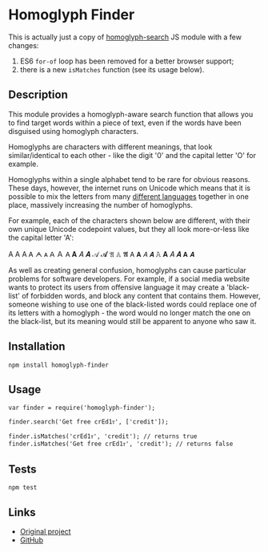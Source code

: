 Homoglyph Finder
================

This is actually just a copy of [homoglyph-search](https://github.com/codebox/homoglyph) JS module with a few changes:
1. ES6 `for-of` loop has been removed for a better browser support;
2. there is a new `isMatches` function (see its usage below).

## Description

This module provides a homoglyph-aware search function that allows you to find target words within a piece of text, even if the words have been disguised using homoglyph characters.

Homoglyphs are characters with different meanings, that look similar/identical to each other - like the digit '0' and the capital letter 'O' for example.

Homoglyphs within a single alphabet tend to be rare for obvious reasons. These days, however, the internet runs on Unicode which means that it is possible to mix the letters from many [different languages](http://www.unicode.org/cldr/charts/latest/supplemental/languages_and_scripts.html) together in one place, massively increasing the number of homoglyphs.

For example, each of the characters shown below are different, with their own unique Unicode codepoint values, but they all look more-or-less like the capital letter 'A':

A Α А Ꭺ ᗅ ᴀ ꓮ Ａ 𐊠 𝐀 𝐴 𝑨 𝒜 𝓐 𝔄 𝔸 𝕬 𝖠 𝗔 𝘈 𝘼 𝙰 𝚨 𝛢 𝜜 𝝖 𝞐

As well as creating general confusion, homoglyphs can cause particular problems for software developers. For example, if a social media website wants to protect its users from offensive language it may create a 'black-list' of forbidden words, and block any content that contains them. However, someone wishing to use one of the black-listed words could replace one of its letters with a homoglyph - the word would no longer match the one on the black-list, but its meaning would still be apparent to anyone who saw it.

## Installation

    npm install homoglyph-finder

## Usage

    var finder = require('homoglyph-finder');

    finder.search('Get free ϲrEd1ᴛ', ['credit']);

    finder.isMatches('ϲrEd1ᴛ', 'credit'); // returns true
    finder.isMatches('Get free ϲrEd1ᴛ', 'credit'); // returns false

## Tests

    npm test

## Links
* [Original project](http://codebox.org.uk/pages/homoglyph-detection)
* [GitHub](https://github.com/codebox/homoglyph)
